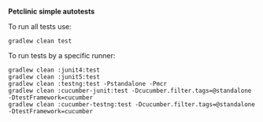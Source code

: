 **Petclinic simple autotests**

To run all tests use:

```concole
gradlew clean test
```

To run tests by a specific runner:

```concole
gradlew clean :junit4:test
gradlew clean :junit5:test
gradlew clean :testng:test -Pstandalone -Pmcr
gradlew clean :cucumber-junit:test -Dcucumber.filter.tags=@standalone -DtestFramework=cucumber
gradlew clean :cucumber-testng:test -Dcucumber.filter.tags=@standalone -DtestFramework=cucumber
```